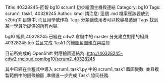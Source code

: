 Title: 40328245-回報 bg10 scrum1 初步繪圖主機與連結
Category: bg10
Tags: scrum1, task1, 40328245
Author: kmol
請注意: 這個 .md 檔案應該要放到 s2b/g10 目錄中, 而且用學號作為 Tags 分類讓使用者可以較容易透過 Tags 找到某一學員所提供的所有內容.

bg10 組員 40328245 已經在 cdw2 倉儲中的 master 分支建立對應的組員 40328245.leo 並且完成 Task1 的繪圖藍圖建立與註冊

<!-- PELICAN_END_SUMMARY -->

目前所完成的 OpenShift 對應繪圖連結為: <a href="http://40328245-cdw2.rhcloud.com/bg10/scrum2_40328245">http://40328245-cdw2.rhcloud.com/bg10/scrum2_40328245 </a>

其中已經在主程式中導入 scrum1_task1.py 中的 scrum1_task1 藍圖變數, 並且複製範例中的鏈條繪圖 ,準備進一步完成 Task1 協同任務.
